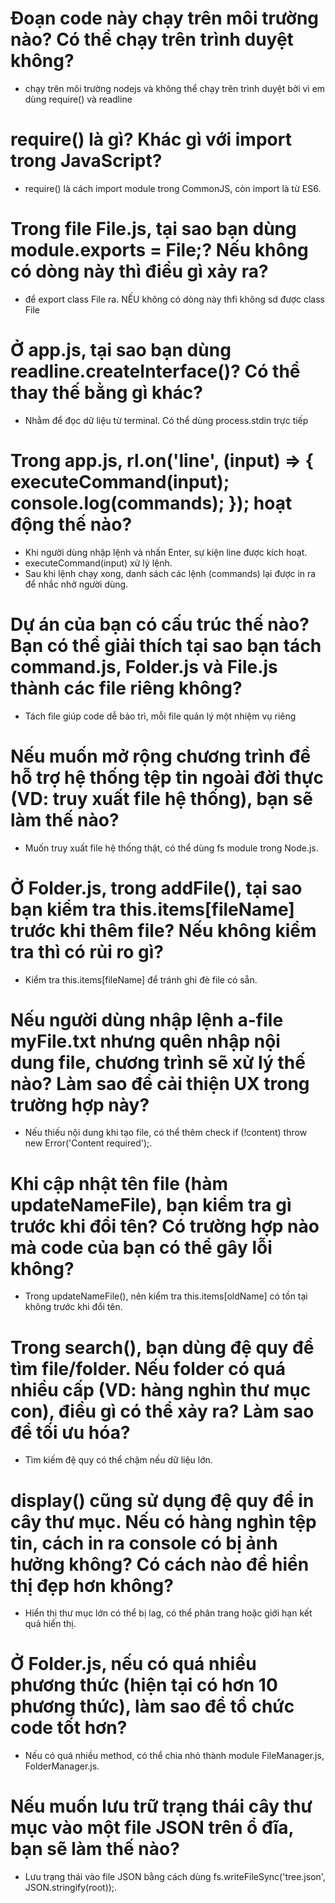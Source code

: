 # Đoạn code này chạy trên môi trường nào? Có thể chạy trên trình duyệt không?
- chạy trên môi trường nodejs và không thể chạy trên trình duyệt bởi vì em dùng require() và readline

# require() là gì? Khác gì với import trong JavaScript?
- require() là cách import module trong CommonJS, còn import là từ ES6.

# Trong file File.js, tại sao bạn dùng module.exports = File;? Nếu không có dòng này thì điều gì xảy ra?
- để export class File ra. NẾU không có dòng này thfi không sd được class File

# Ở app.js, tại sao bạn dùng readline.createInterface()? Có thể thay thế bằng gì khác?
- Nhằm để đọc dữ liệu từ terminal. Có thể dùng process.stdin trực tiếp

# Trong app.js, rl.on('line', (input) => { executeCommand(input); console.log(commands); }); hoạt động thế nào?
- Khi người dùng nhập lệnh và nhấn Enter, sự kiện line được kích hoạt.
- executeCommand(input) xử lý lệnh.
- Sau khi lệnh chạy xong, danh sách các lệnh (commands) lại được in ra để nhắc nhở người dùng.

# Dự án của bạn có cấu trúc thế nào? Bạn có thể giải thích tại sao bạn tách command.js, Folder.js và File.js thành các file riêng không?
- Tách file giúp code dễ bảo trì, mỗi file quản lý một nhiệm vụ riêng

# Nếu muốn mở rộng chương trình để hỗ trợ hệ thống tệp tin ngoài đời thực (VD: truy xuất file hệ thống), bạn sẽ làm thế nào?
- Muốn truy xuất file hệ thống thật, có thể dùng fs module trong Node.js.

# Ở Folder.js, trong addFile(), tại sao bạn kiểm tra this.items[fileName] trước khi thêm file? Nếu không kiểm tra thì có rủi ro gì?
- Kiểm tra this.items[fileName] để tránh ghi đè file có sẵn.

# Nếu người dùng nhập lệnh a-file myFile.txt nhưng quên nhập nội dung file, chương trình sẽ xử lý thế nào? Làm sao để cải thiện UX trong trường hợp này?
- Nếu thiếu nội dung khi tạo file, có thể thêm check if (!content) throw new Error('Content required');.

# Khi cập nhật tên file (hàm updateNameFile), bạn kiểm tra gì trước khi đổi tên? Có trường hợp nào mà code của bạn có thể gây lỗi không?
- Trong updateNameFile(), nên kiểm tra this.items[oldName] có tồn tại không trước khi đổi tên.

# Trong search(), bạn dùng đệ quy để tìm file/folder. Nếu folder có quá nhiều cấp (VD: hàng nghìn thư mục con), điều gì có thể xảy ra? Làm sao để tối ưu hóa?
- Tìm kiếm đệ quy có thể chậm nếu dữ liệu lớn.

# display() cũng sử dụng đệ quy để in cây thư mục. Nếu có hàng nghìn tệp tin, cách in ra console có bị ảnh hưởng không? Có cách nào để hiển thị đẹp hơn không?
- Hiển thị thư mục lớn có thể bị lag, có thể phân trang hoặc giới hạn kết quả hiển thị.

# Ở Folder.js, nếu có quá nhiều phương thức (hiện tại có hơn 10 phương thức), làm sao để tổ chức code tốt hơn?
- Nếu có quá nhiều method, có thể chia nhỏ thành module FileManager.js, FolderManager.js.

# Nếu muốn lưu trữ trạng thái cây thư mục vào một file JSON trên ổ đĩa, bạn sẽ làm thế nào?
- Lưu trạng thái vào file JSON bằng cách dùng fs.writeFileSync('tree.json', JSON.stringify(root));.